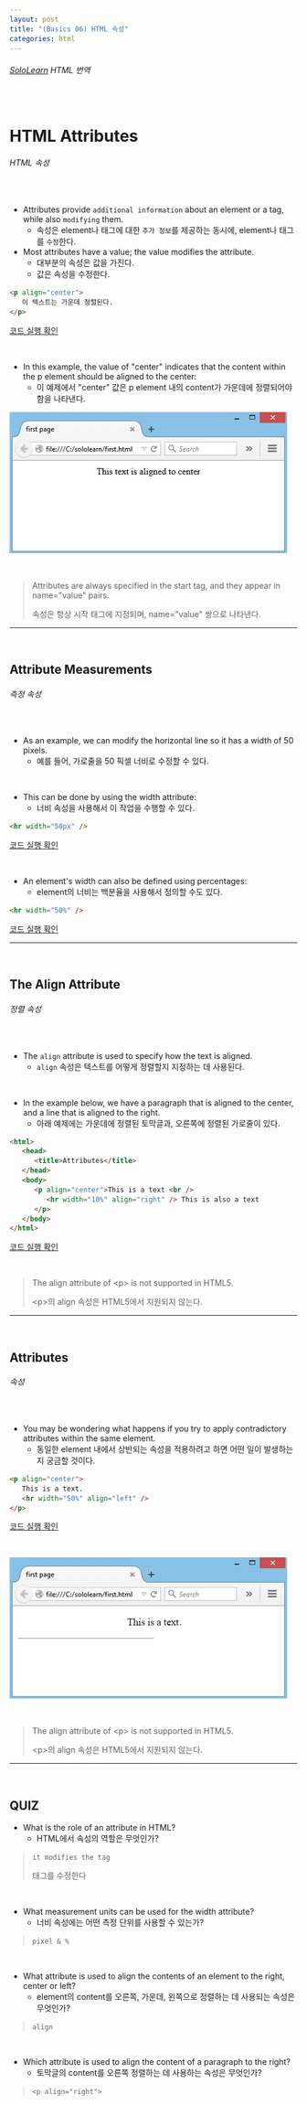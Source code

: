 ```yaml
---
layout: post
title: "(Basics 06) HTML 속성"
categories: html
---
```


###### [SoloLearn](https://www.sololearn.com/) HTML 번역

<br>

# HTML Attributes

###### HTML 속성

<br>

- Attributes provide `additional information` about an element or a tag, while also `modifying` them.
  - 속성은 element나 태그에 대한 `추가 정보`를 제공하는 동시에, element나 태그를 `수정`한다.
- Most attributes have a value; the value modifies the attribute.
  - 대부분의 속성은 값을 가진다.
  - 값은 속성을 수정한다.

```html
<p align="center">
   이 텍스트는 가운데 정렬된다.
</p>
```

[코드 실행 확인](https://code.sololearn.com/15/#html)

<br>

- In this example, the value of "center" indicates that the content within the p element should be aligned to the center:
  - 이 예제에서 "center" 값은 p element 내의 content가 가운데에 정렬되어야 함을 나타낸다.

![img](/assets/img/html-sololearn-basics-06-01.jpeg)

<br>

> Attributes are always specified in the start tag, and they appear in name="value" pairs.
>
> 속성은 항상 시작 태그에 지정되며, name="value" 쌍으로 나타낸다.

------

<br>

## Attribute Measurements

###### 측정 속성

<br>

- As an example, we can modify the horizontal line so it has a width of 50 pixels.
  - 예를 들어, 가로줄을 50 픽셀 너비로 수정할 수 있다.

<br>

- This can be done by using the width attribute:
  - 너비 속성을 사용해서 이 작업을 수행할 수 있다.

```html
<hr width="50px" />
```

[코드 실행 확인](https://code.sololearn.com/16/#html)

<br>

- An element's width can also be defined using percentages:
  - element의 너비는 백분율을 사용해서 정의할 수도 있다.

```html
<hr width="50%" />
```

[코드 실행 확인](https://code.sololearn.com/17/#html)

------

<br>

## The Align Attribute

###### 정렬 속성

<br>

- The `align` attribute is used to specify how the text is aligned.
  - `align` 속성은 텍스트를 어떻게 정렬할지 지정하는 데 사용된다.

<br>

- In the example below, we have a paragraph that is aligned to the center, and a line that is aligned to the right.
  - 아래 예제에는 가운데에 정렬된 토막글과, 오른쪽에 정렬된 가로줄이 있다.

```html
<html>
   <head>
      <title>Attributes</title>
   </head>
   <body>
      <p align="center">This is a text <br />
         <hr width="10%" align="right" /> This is also a text
      </p>
   </body>
</html>
```

[코드 실행 확인](https://code.sololearn.com/18/#html)

<br>

> The align attribute of \<p> is not supported in HTML5.
>
> \<p>의 align 속성은 HTML5에서 지원되지 않는다.

------

<br>

## Attributes

###### 속성

<br>

- You may be wondering what happens if you try to apply contradictory attributes within the same element.
  - 동일한 element 내에서 상반되는 속성을 적용하려고 하면 어떤 일이 발생하는지 궁금할 것이다.

```html
<p align="center">
   This is a text.
   <hr width="50%" align="left" />
</p>
```

[코드 실행 확인](https://code.sololearn.com/19/#html)

<br>

![img](/assets/img/html-sololearn-basics-06-02.png)

<br>

> The align attribute of \<p> is not supported in HTML5.
>
> \<p>의 align 속성은 HTML5에서 지원되지 않는다.

------

<br>

## QUIZ

- What is the role of an attribute in HTML?
  - HTML에서 속성의 역할은 무엇인가?

> `it modifies the tag`
>
> 태그를 수정한다

<br>

- What measurement units can be used for the width attribute?
  - 너비 속성에는 어떤 측정 단위를 사용할 수 있는가?

> `pixel & %`

<br>

- What attribute is used to align the contents of an element to the right, center or left?
  - element의 content를 오른쪽, 가운데, 왼쪽으로 정렬하는 데 사용되는 속성은 무엇인가?

> `align`

<br>

- Which attribute is used to align the content of a paragraph to the right?
  - 토막글의 content를 오른쪽 정렬하는 데 사용하는 속성은 무엇인가?

> `<p align="right">`

<br>